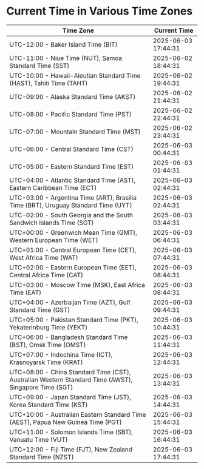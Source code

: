 # Current Time in Various Time Zones

| Time Zone | Current Time |
|-----------|--------------|
| UTC-12:00 - Baker Island Time (BIT) | 2025-06-03 17:44:31 |
| UTC-11:00 - Niue Time (NUT), Samoa Standard Time (SST) | 2025-06-02 18:44:31 |
| UTC-10:00 - Hawaii-Aleutian Standard Time (HAST), Tahiti Time (TAHT) | 2025-06-02 19:44:31 |
| UTC-09:00 - Alaska Standard Time (AKST) | 2025-06-02 21:44:31 |
| UTC-08:00 - Pacific Standard Time (PST) | 2025-06-02 22:44:31 |
| UTC-07:00 - Mountain Standard Time (MST) | 2025-06-02 23:44:31 |
| UTC-06:00 - Central Standard Time (CST) | 2025-06-03 00:44:31 |
| UTC-05:00 - Eastern Standard Time (EST) | 2025-06-03 01:44:31 |
| UTC-04:00 - Atlantic Standard Time (AST), Eastern Caribbean Time (ECT) | 2025-06-03 02:44:31 |
| UTC-03:00 - Argentina Time (ART), Brasília Time (BRT), Uruguay Standard Time (UYT) | 2025-06-03 02:44:31 |
| UTC-02:00 - South Georgia and the South Sandwich Islands Time (SGT) | 2025-06-03 03:44:31 |
| UTC±00:00 - Greenwich Mean Time (GMT), Western European Time (WET) | 2025-06-03 06:44:31 |
| UTC+01:00 - Central European Time (CET), West Africa Time (WAT) | 2025-06-03 07:44:31 |
| UTC+02:00 - Eastern European Time (EET), Central Africa Time (CAT) | 2025-06-03 08:44:31 |
| UTC+03:00 - Moscow Time (MSK), East Africa Time (EAT) | 2025-06-03 08:44:31 |
| UTC+04:00 - Azerbaijan Time (AZT), Gulf Standard Time (GST) | 2025-06-03 09:44:31 |
| UTC+05:00 - Pakistan Standard Time (PKT), Yekaterinburg Time (YEKT) | 2025-06-03 10:44:31 |
| UTC+06:00 - Bangladesh Standard Time (BST), Omsk Time (OMST) | 2025-06-03 11:44:31 |
| UTC+07:00 - Indochina Time (ICT), Krasnoyarsk Time (KRAT) | 2025-06-03 12:44:31 |
| UTC+08:00 - China Standard Time (CST), Australian Western Standard Time (AWST), Singapore Time (SGT) | 2025-06-03 13:44:31 |
| UTC+09:00 - Japan Standard Time (JST), Korea Standard Time (KST) | 2025-06-03 14:44:31 |
| UTC+10:00 - Australian Eastern Standard Time (AEST), Papua New Guinea Time (PGT) | 2025-06-03 15:44:31 |
| UTC+11:00 - Solomon Islands Time (SBT), Vanuatu Time (VUT) | 2025-06-03 16:44:31 |
| UTC+12:00 - Fiji Time (FJT), New Zealand Standard Time (NZST) | 2025-06-03 17:44:31 |
